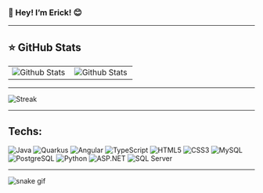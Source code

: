### 🌟 Hey! I’m Erick! 😊  

---

## ⭐ GitHub Stats
<table>
  <tr>
    <td>
      <img
        align="left"
        src="https://github-readme-stats.vercel.app/api?username=MenesesErick&theme=dark&hide_border=false&include_all_commits=true&count_private=true"
        alt="Github Stats"
      />
    </td>
    <td>
      <img
        align="left"
        src="https://github-readme-stats.vercel.app/api/top-langs/?username=MenesesErick&theme=dark&hide_border=false&include_all_commits=true&count_private=true&layout=compact"
        alt="Github Stats"
      />
    </td>
  </tr>
</table>

---

 ![Streak](https://streak-stats.demolab.com/?user=MenesesErick&theme=algolia)

---

 ## Techs:
    
![Java](https://img.shields.io/badge/-Java-333333?style=flat&logo=coffeescript&logoColor=007396)
![Quarkus](https://img.shields.io/badge/-Quarkus-333333?style=flat&logo=quarkus&logoColor=4695EB)
![Angular](https://img.shields.io/badge/-Angular-333333?style=flat&logo=angular&logoColor=DD0031)
![TypeScript](https://img.shields.io/badge/-TypeScript-333333?style=flat&logo=typescript&logoColor=3178C6)
![HTML5](https://img.shields.io/badge/-HTML5-333333?style=flat&logo=HTML5&logoColor=E34F26)
![CSS3](https://img.shields.io/badge/-CSS3-333333?style=flat&logo=CSS3&logoColor=1572B6)
![MySQL](https://img.shields.io/badge/-MySQL-333333?style=flat&logo=mysql&logoColor=4479A1)
![PostgreSQL](https://img.shields.io/badge/-PostgreSQL-333333?style=flat&logo=postgresql&logoColor=336791)
![Python](https://img.shields.io/badge/-Python-333333?style=flat&logo=python&logoColor=3776AB)
![ASP.NET](https://img.shields.io/badge/-ASP.NET-333333?style=flat&logo=dotnet&logoColor=white)
![SQL Server](https://img.shields.io/badge/-SQL%20Server-333333?style=flat&logo=microsoftsqlserver&logoColor=white)


---

![snake gif](https://github.com/MenesesErick/MenesesErick/blob/output/github-contribution-grid-snake.gif)

 
    

